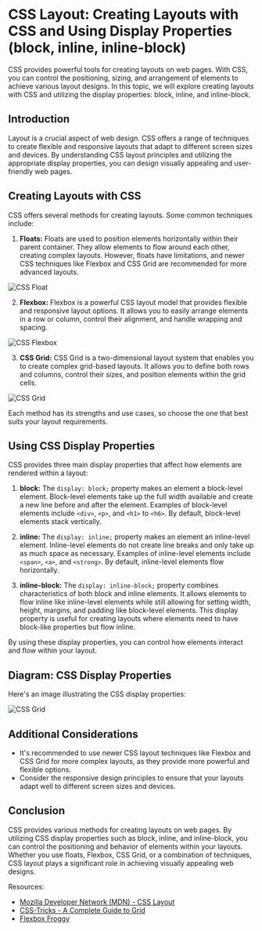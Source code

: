 # CSS Layout: Creating Layouts with CSS and Using Display Properties (block, inline, inline-block)

CSS provides powerful tools for creating layouts on web pages. With CSS, you can control the positioning, sizing, and arrangement of elements to achieve various layout designs. In this topic, we will explore creating layouts with CSS and utilizing the display properties: block, inline, and inline-block.

## Introduction

Layout is a crucial aspect of web design. CSS offers a range of techniques to create flexible and responsive layouts that adapt to different screen sizes and devices. By understanding CSS layout principles and utilizing the appropriate display properties, you can design visually appealing and user-friendly web pages.

## Creating Layouts with CSS

CSS offers several methods for creating layouts. Some common techniques include:

1. **Floats:** Floats are used to position elements horizontally within their parent container. They allow elements to flow around each other, creating complex layouts. However, floats have limitations, and newer CSS techniques like Flexbox and CSS Grid are recommended for more advanced layouts.

![CSS Float](https://i0.wp.com/css-tricks.com/wp-content/uploads/2021/03/web-text-wrap.png?resize=540%2C270&ssl=1)

2. **Flexbox:** Flexbox is a powerful CSS layout model that provides flexible and responsive layout options. It allows you to easily arrange elements in a row or column, control their alignment, and handle wrapping and spacing.

![CSS Flexbox](https://media.geeksforgeeks.org/wp-content/uploads/20200719214439/202007193.png)

3. **CSS Grid:** CSS Grid is a two-dimensional layout system that enables you to create complex grid-based layouts. It allows you to define both rows and columns, control their sizes, and position elements within the grid cells.

![CSS Grid](https://www.w3schools.com/css/grid_lines.png)

Each method has its strengths and use cases, so choose the one that best suits your layout requirements.

## Using CSS Display Properties

CSS provides three main display properties that affect how elements are rendered within a layout:

1. **block:** The `display: block;` property makes an element a block-level element. Block-level elements take up the full width available and create a new line before and after the element. Examples of block-level elements include `<div>`, `<p>`, and `<h1>` to `<h6>`. By default, block-level elements stack vertically.

2. **inline:** The `display: inline;` property makes an element an inline-level element. Inline-level elements do not create line breaks and only take up as much space as necessary. Examples of inline-level elements include `<span>`, `<a>`, and `<strong>`. By default, inline-level elements flow horizontally.

3. **inline-block:** The `display: inline-block;` property combines characteristics of both block and inline elements. It allows elements to flow inline like inline-level elements while still allowing for setting width, height, margins, and padding like block-level elements. This display property is useful for creating layouts where elements need to have block-like properties but flow inline.

By using these display properties, you can control how elements interact and flow within your layout.

## Diagram: CSS Display Properties

Here's an image illustrating the CSS display properties:

![CSS Grid](https://i.stack.imgur.com/mGTYI.png)

## Additional Considerations

- It's recommended to use newer CSS layout techniques like Flexbox and CSS Grid for more complex layouts, as they provide more powerful and flexible options.
- Consider the responsive design principles to ensure that your layouts adapt well to different screen sizes and devices.

## Conclusion

CSS provides various methods for creating layouts on web pages. By utilizing CSS display properties such as block, inline, and inline-block, you can control the positioning and behavior of elements within your layouts. Whether you use floats, Flexbox, CSS Grid, or a combination of techniques, CSS layout plays a significant role in achieving visually appealing web designs.

Resources:
- [Mozilla Developer Network (MDN) - CSS Layout](https://developer.mozilla.org/en-US/docs/Learn/CSS/CSS_layout)
- [CSS-Tricks - A Complete Guide to Grid](https://css-tricks.com/snippets/css/complete-guide-grid/)
- [Flexbox Froggy](https://flexboxfroggy.com/)